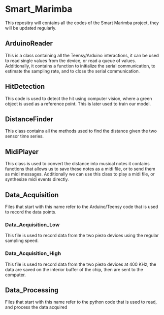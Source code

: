 # Smart_Marimba
This repositry will contains all the codes of the Smart Marimba project, they will be updated regularly.

## ArduinoReader
This is a class containing all the Teensy/Arduino interactions, it can be used to read single values from the device, or read a queue of values.
Additionally, it contains a function to initialize the serial communication, to estimate the sampling rate, and to close the serial communication.

## HitDetection
This code is used to detect the hit using computer vision, where a green object is used as a reference point. This is later used to train our model.

## DistanceFinder
This class contains all the methods used to find the distance given the two sensor time series.

## MidiPlayer
This class is used to convert the distance into musical notes it contains functions that allows us to save these notes as a midi file, or to send them as midi messages. Additionally we can use this class to play a midi file, or synthesize midi events directly.

## Data_Acquisition
Files that start with this name refer to the Arduino/Teensy code that is used to record the data points.

### Data_Acquisition_Low
This file is used to record data from the two piezo devices using the regular sampling speed.

### Data_Acquisition_High
This file is used to record data from the two piezo devices at 400 KHz, the data are saved on the interior buffer of the chip, then are sent to the computer.

## Data_Processing
Files that start with this name refer to the python code that is used to read, and process the data acquired

